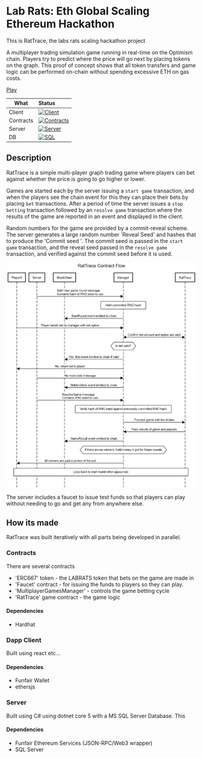 # Lab Rats: Eth Global Scaling Ethereum Hackathon

This is RatTrace, the labs rats scaling hackathon project

A multiplayer trading simulation game running in real-time on the Optimism chain. Players try to predict where the price will go next by placing tokens on the graph. This proof of concept shows that all token transfers and game logic can be performed on-chain without spending excessive ETH on gas costs.

[Play](https://lab-rats-scaling-ethereum.netlify.app)


| What | Status |
| --- | :-- |
| Client | [![Client](https://api.netlify.com/api/v1/badges/0d5cf2c3-b3d6-43b6-805b-265ff6f3cfed/deploy-status)](https://app.netlify.com/sites/lab-rats-scaling-ethereum/deploys) |
| Contracts | [![Contracts](https://github.com/funfair-tech/lab-rats-scaling-ethereum-monorepo/actions/workflows/deploy-contracts.yml/badge.svg)](https://github.com/funfair-tech/lab-rats-scaling-ethereum-monorepo/actions/workflows/deploy-contracts.yml) |
| Server | [![Server](https://teamcity.funfair.io/app/rest/builds/buildType:Labs_EthGlobalScalingEthereum_Server_Master/statusIcon.svg)](https://teamcity.funfair.io/viewType.html?buildTypeId=Labs_EthGlobalScalingEthereum_Server_Master&branch_Labs_EthGlobalScalingEthereum_Server=%3Cdefault%3E&tab=buildTypeStatusDiv) |
| DB | [![SQL](https://github.com/funfair-tech/lab-rats-scaling-ethereum-monorepo/actions/workflows/reformat-sql.yml/badge.svg)](https://github.com/funfair-tech/lab-rats-scaling-ethereum-monorepo/actions/workflows/reformat-sql.yml) |

## Description

RatTrace is a simple multi-player graph trading game where players can bet against whether the price is going to go higher or lower.  

Games are started each by the server issuing a ``start game`` transaction, and when the players see the chain event for this they can place their bets by placing ``bet`` transactions. After a period of time the server issues a ``stop betting`` transaction followed by an ``resolve game`` transaction where the results of the game are reported in an event and displayed in the client.

Random numbers for the game are provided by a commit-reveal scheme.  The server generates a large random number 'Reveal Seed' and hashes that to produce the 'Commit seed '.  The commit seed is passed in the ``start game`` transaction, and the reveal seed passed in the ``resolve game`` transaction, and verified against the commit seed before it is used.

![Sequence Diagram](images/RatTraceContractFlow.png)

The server includes a faucet to issue test funds so that players can play without needing to go and get any from anywhere else.

## How its made

RatTrace was built iteratively with all parts being developed in parallel.

### Contracts

There are several contracts

* 'ERC667' token - the LABRATS token that bets on the game are made in
* 'Faucet' contract - for issuing the funds to players so they can play.
* 'MultiplayerGamesManager' - controls the game betting cycle
* 'RatTrace' game contract - the game logic

#### Dependencies

* Hardhat

### Dapp Client

Built using react etc...

#### Dependencies

* Funfair Wallet
* ethersjs

### Server

Built using C# using dotnet core 5 with a MS SQL Server Database.  This 

#### Dependencies
* Funfair Ethereum Services (JSON-RPC/Web3 wrapper)
* SQL Server


